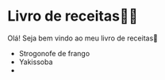 # Livro de receitas:man_cook:

Olá! Seja bem vindo ao meu livro de receitas:wave:

- Strogonofe de frango
- Yakissoba
- 